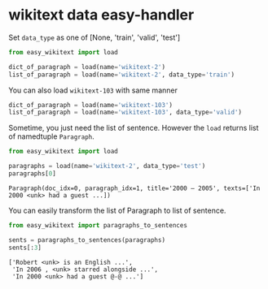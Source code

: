# wikitext data easy-handler

Set `data_type` as one of [None, 'train', 'valid', 'test']

```python
from easy_wikitext import load

dict_of_paragraph = load(name='wikitext-2')
list_of_paragraph = load(name='wikitext-2', data_type='train')
```

You can also load `wikitext-103` with same manner

```python
dict_of_paragraph = load(name='wikitext-103')
list_of_paragraph = load(name='wikitext-103', data_type='valid')
```

Sometime, you just need the list of sentence. However the `load` returns list of namedtuple `Paragraph`.

```python
from easy_wikitext import load

paragraphs = load(name='wikitext-2', data_type='test')
paragraphs[0]
```

```
Paragraph(doc_idx=0, paragraph_idx=1, title='2000 – 2005', texts=['In 2000 <unk> had a guest ...])
```

You can easily transform the list of Paragraph to list of sentence.

```python
from easy_wikitext import paragraphs_to_sentences

sents = paragraphs_to_sentences(paragraphs)
sents[:3]
```

```
['Robert <unk> is an English ...',
 'In 2006 , <unk> starred alongside ...',
 'In 2000 <unk> had a guest @-@ ...']
```
